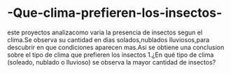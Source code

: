# -Que-clima-prefieren-los-insectos-
este proyectos analizacomo varia la presencia de insectos segun el clima.Se observa su cantidad en dias solados,nublados lluviosos,para descubrir en que condiciones aparecen mas.Asi se obtiene una conclusion sobre el tipo de clima que prefieren los insectos
1.¿En qué tipo de clima (soleado, nublado o lluvioso) se observa la mayor cantidad de insectos?
